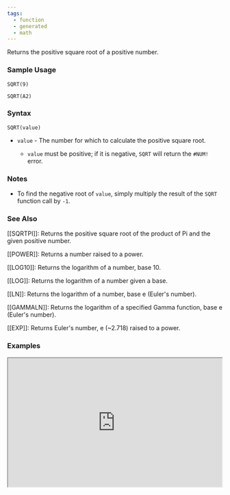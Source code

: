 ```yaml
---
tags:
  - function
  - generated
  - math
---
```


Returns the positive square root of a positive number.

### Sample Usage

`SQRT(9)`

`SQRT(A2)`

### Syntax

`SQRT(value)`

* `value` - The number for which to calculate the positive square root.

  + `value` must be positive; if it is negative, `SQRT` will return the `#NUM!` error.

### Notes

* To find the negative root of `value`, simply multiply the result of the `SQRT` function call by `-1`.

### See Also

[[SQRTPI]]: Returns the positive square root of the product of Pi and the given positive number.

[[POWER]]: Returns a number raised to a power.

[[LOG10]]: Returns the logarithm of a number, base 10.

[[LOG]]: Returns the logarithm of a number given a base.

[[LN]]: Returns the logarithm of a number, base e (Euler's number).

[[GAMMALN]]: Returns the logarithm of a specified Gamma function, base e (Euler's number).

[[EXP]]: Returns Euler's number, e (~2.718) raised to a power.

### Examples

<iframe height="300" src="https://docs.google.com/spreadsheet/pub?key=0As3tAuweYU9QdERPRGN1Y2NGS3hSNjI3MTJCNnl5R1E&amp;output=html" width="500"></iframe>